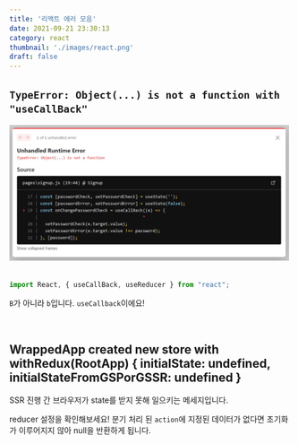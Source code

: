 ```yaml
---
title: '리액트 에러 모음'
date: 2021-09-21 23:30:13
category: react
thumbnail: './images/react.png'
draft: false
---
```


## `TypeError: Object(...) is not a function with "useCallBack"`

<div>

<img src="./images/2021-react-01.jpg" alt="오류" width="500"/>

</div>

<br>

```js
import React, { useCallBack, useReducer } from "react";
```

`B`가 아니라 `b`입니다. `useCallback`이에요!

<br>

## WrappedApp created new store with withRedux(RootApp) { initialState: undefined, initialStateFromGSPorGSSR: undefined }

SSR 진행 간 브라우저가 state를 받지 못해 일으키는 메세지입니다.

reducer 설정을 확인해보세요! 분기 처리 된 `action`에 지정된 데이터가 없다면 초기화가 이루어지지 않아 null을 반환하게 됩니다.

<br>